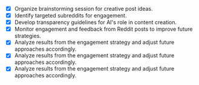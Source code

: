 - [x] Organize brainstorming session for creative post ideas.
- [x] Identify targeted subreddits for engagement.
- [x] Develop transparency guidelines for AI's role in content creation.
- [x] Monitor engagement and feedback from Reddit posts to improve future strategies.
- [x] Analyze results from the engagement strategy and adjust future approaches accordingly.
- [x] Analyze results from the engagement strategy and adjust future approaches accordingly.
- [x] Analyze results from the engagement strategy and adjust future approaches accordingly.